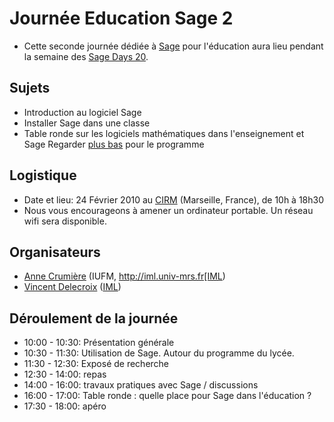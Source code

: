 

# Journée Education Sage 2

* Cette seconde journée dédiée à <a class="http" href="http://www.sagemath.org">Sage</a> pour l'éducation aura lieu pendant la semaine des <a href="/daysmarseille">Sage Days 20</a>. 

## Sujets

* Introduction au logiciel Sage 
* Installer Sage dans une classe 
* Table ronde sur les logiciels mathématiques dans l'enseignement et Sage 
Regarder <a href="/education2fr#schedule">plus bas</a> pour le programme 


## Logistique

* Date et lieu: 24 Février 2010 au <a class="http" href="http://www.cirm.univ-mrs.fr/">CIRM</a> (Marseille, France), de 10h à 18h30 
* Nous vous encourageons à amener un ordinateur portable. Un réseau wifi sera disponible. 

## Organisateurs

* <a class="http" href="http://iml.univ-mrs.fr/~crumiere">Anne Crumière</a> (IUFM, <a class="http" href="http://iml.univ-mrs.fr[IML">http://iml.univ-mrs.fr[IML</a>) 
* <a class="http" href="http://iml.univ-mrs.fr/~delecroi">Vincent Delecroix</a> (<a class="http" href="http://iml.univ-mrs.fr">IML</a>) 
<a name="schedule"></a> 
## Déroulement de la journée

* 10:00 - 10:30: Présentation générale 
* 10:30 - 11:30: Utilisation de Sage. Autour du programme du lycée. 
* 11:30 - 12:30: Exposé de recherche 
* 12:30 - 14:00: repas 
* 14:00 - 16:00: travaux pratiques avec Sage / discussions 
* 16:00 - 17:00: Table ronde : quelle place pour Sage dans l'éducation ?  
* 17:30 - 18:00: apéro 